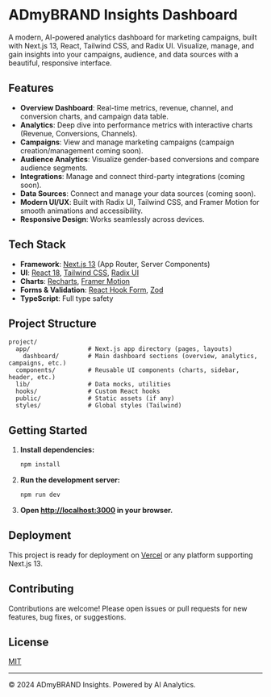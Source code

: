 # ADmyBRAND Insights Dashboard

A modern, AI-powered analytics dashboard for marketing campaigns, built with Next.js 13, React, Tailwind CSS, and Radix UI. Visualize, manage, and gain insights into your campaigns, audience, and data sources with a beautiful, responsive interface.

## Features

- **Overview Dashboard**: Real-time metrics, revenue, channel, and conversion charts, and campaign data table.
- **Analytics**: Deep dive into performance metrics with interactive charts (Revenue, Conversions, Channels).
- **Campaigns**: View and manage marketing campaigns (campaign creation/management coming soon).
- **Audience Analytics**: Visualize gender-based conversions and compare audience segments.
- **Integrations**: Manage and connect third-party integrations (coming soon).
- **Data Sources**: Connect and manage your data sources (coming soon).
- **Modern UI/UX**: Built with Radix UI, Tailwind CSS, and Framer Motion for smooth animations and accessibility.
- **Responsive Design**: Works seamlessly across devices.

## Tech Stack

- **Framework**: [Next.js 13](https://nextjs.org/) (App Router, Server Components)
- **UI**: [React 18](https://react.dev/), [Tailwind CSS](https://tailwindcss.com/), [Radix UI](https://www.radix-ui.com/)
- **Charts**: [Recharts](https://recharts.org/), [Framer Motion](https://www.framer.com/motion/)
- **Forms & Validation**: [React Hook Form](https://react-hook-form.com/), [Zod](https://zod.dev/)
- **TypeScript**: Full type safety

## Project Structure

```
project/
  app/                # Next.js app directory (pages, layouts)
    dashboard/        # Main dashboard sections (overview, analytics, campaigns, etc.)
  components/         # Reusable UI components (charts, sidebar, header, etc.)
  lib/                # Data mocks, utilities
  hooks/              # Custom React hooks
  public/             # Static assets (if any)
  styles/             # Global styles (Tailwind)
```

## Getting Started

1. **Install dependencies:**
   ```sh
   npm install
   ```
2. **Run the development server:**
   ```sh
   npm run dev
   ```
3. **Open [http://localhost:3000](http://localhost:3000) in your browser.**

## Deployment

This project is ready for deployment on [Vercel](https://vercel.com/) or any platform supporting Next.js 13.

## Contributing

Contributions are welcome! Please open issues or pull requests for new features, bug fixes, or suggestions.

## License

[MIT](LICENSE)

---

© 2024 ADmyBRAND Insights. Powered by AI Analytics. 
